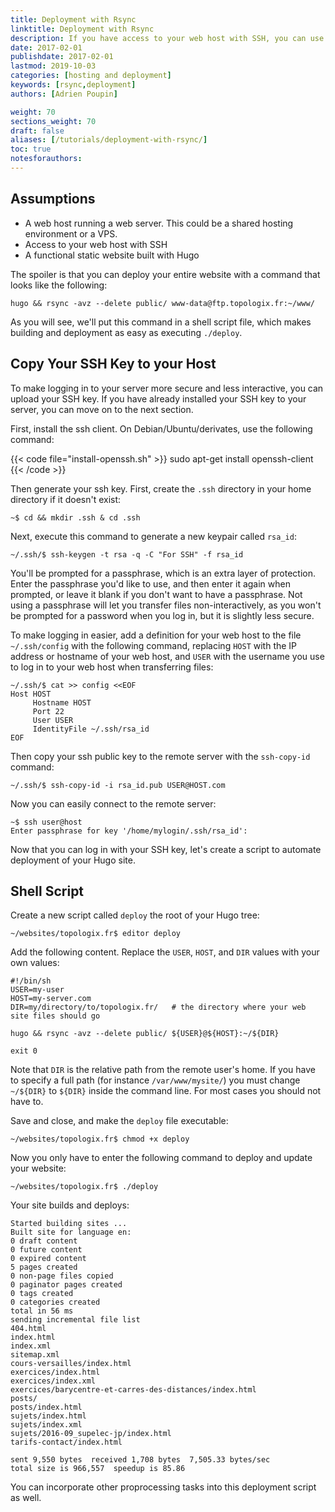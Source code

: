 ```yaml
---
title: Deployment with Rsync
linktitle: Deployment with Rsync
description: If you have access to your web host with SSH, you can use a simple rsync one-liner to incrementally deploy your entire Hugo website.
date: 2017-02-01
publishdate: 2017-02-01
lastmod: 2019-10-03
categories: [hosting and deployment]
keywords: [rsync,deployment]
authors: [Adrien Poupin]

weight: 70
sections_weight: 70
draft: false
aliases: [/tutorials/deployment-with-rsync/]
toc: true
notesforauthors:
---
```


## Assumptions

* A web host running a web server. This could be a shared hosting environment or a VPS.
* Access to your web host with SSH
* A functional static website built with Hugo

The spoiler is that you can deploy your entire website with a command that looks like the following:

```
hugo && rsync -avz --delete public/ www-data@ftp.topologix.fr:~/www/
```

As you will see, we'll put this command in a shell script file, which makes building and deployment as easy as executing `./deploy`.

## Copy Your SSH Key to your Host

To make logging in to your server more secure and less interactive, you can upload your SSH key. If you have already installed your SSH key to your server, you can move on to the next section.

First, install the ssh client. On Debian/Ubuntu/derivates, use the following command:

{{< code file="install-openssh.sh" >}}
sudo apt-get install openssh-client
{{< /code >}}

Then generate your ssh key. First, create the `.ssh` directory in your home directory if it doesn't exist:

```
~$ cd && mkdir .ssh & cd .ssh
```

Next, execute this command to generate a new keypair called `rsa_id`:

```
~/.ssh/$ ssh-keygen -t rsa -q -C "For SSH" -f rsa_id
```

You'll be prompted for a passphrase, which is an extra layer of protection. Enter the passphrase you'd like to use, and then enter it again when prompted, or leave it blank if you don't want to have a passphrase. Not using a passphrase will let you transfer files non-interactively, as you won't be prompted for a password when you log in, but it is slightly less secure.

To make logging in easier, add a definition for your web host to the file  `~/.ssh/config` with the following command, replacing `HOST` with the IP address or hostname of your web host, and `USER` with the username you use to log in to your web host when transferring files:

```
~/.ssh/$ cat >> config <<EOF
Host HOST
     Hostname HOST
     Port 22
     User USER
     IdentityFile ~/.ssh/rsa_id
EOF
```

Then copy your ssh public key to the remote server with the `ssh-copy-id` command:

```
~/.ssh/$ ssh-copy-id -i rsa_id.pub USER@HOST.com
```

Now you can easily connect to the remote server:

```
~$ ssh user@host
Enter passphrase for key '/home/mylogin/.ssh/rsa_id':
```

Now that you can log in with your SSH key, let's create a script to automate deployment of your Hugo site.

## Shell Script

Create a new script called `deploy` the root of your Hugo tree:

```
~/websites/topologix.fr$ editor deploy
```

Add the following content. Replace the `USER`, `HOST`, and `DIR` values with your own values:

```
#!/bin/sh
USER=my-user
HOST=my-server.com             
DIR=my/directory/to/topologix.fr/   # the directory where your web site files should go

hugo && rsync -avz --delete public/ ${USER}@${HOST}:~/${DIR}

exit 0
```

Note that `DIR` is the relative path from the remote user's home. If you have to specify a full path (for instance `/var/www/mysite/`) you must change `~/${DIR}` to `${DIR}` inside the command line. For most cases you should not have to.

Save and close, and make the `deploy` file executable:

```
~/websites/topologix.fr$ chmod +x deploy
```

Now you only have to enter the following command to deploy and update your website:

```
~/websites/topologix.fr$ ./deploy
```

Your site builds and deploys:

```
Started building sites ...
Built site for language en:
0 draft content
0 future content
0 expired content
5 pages created
0 non-page files copied
0 paginator pages created
0 tags created
0 categories created
total in 56 ms
sending incremental file list
404.html
index.html
index.xml
sitemap.xml
cours-versailles/index.html
exercices/index.html
exercices/index.xml
exercices/barycentre-et-carres-des-distances/index.html
posts/
posts/index.html
sujets/index.html
sujets/index.xml
sujets/2016-09_supelec-jp/index.html
tarifs-contact/index.html

sent 9,550 bytes  received 1,708 bytes  7,505.33 bytes/sec
total size is 966,557  speedup is 85.86
```

You can incorporate other proprocessing tasks into this deployment script as well.
